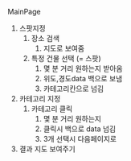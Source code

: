 

MainPage
1) 스팟지정
   1) 장소 검색
      1) 지도로 보여줌
   2) 특정 건물 선택 (= 스팟)
      1) 몇 분 거리 원하는지 받아옴
      2) 위도,경도data 백으로 보냄
      3) 카테고리칸으로 넘김
2) 카테고리 지정
   1) 카테고리 클릭
      1) 몇 분 거리 원하는지
      2) 클릭시 백으로 data 넘김
      3) 3개 선택시 다음페이지로
3) 결과 지도 보여주기

